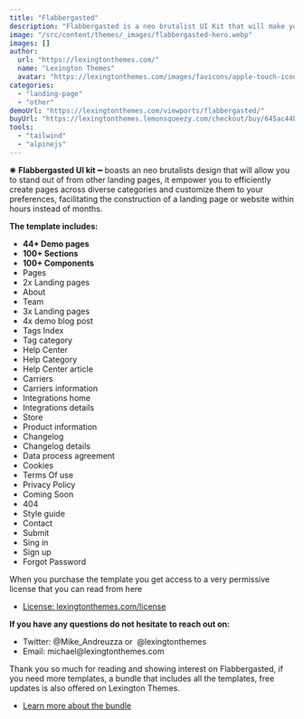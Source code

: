 ```yaml
---
title: "Flabbergasted"
description: "Flabbergasted is a neo brutalist UI Kit that will make you look cool on every screen."
image: "/src/content/themes/_images/flabbergasted-hero.webp"
images: []
author:
  url: "https://lexingtonthemes.com/"
  name: "Lexington Themes"
  avatar: "https://lexingtonthemes.com/images/favicons/apple-touch-icon.png"
categories:
  - "landing-page"
  - "other"
demoUrl: "https://lexingtonthemes.com/viewports/flabbergasted/"
buyUrl: "https://lexingtonthemes.lemonsqueezy.com/checkout/buy/645ac44b-ee66-4368-bb58-be869569fb88"
tools:
  - "tailwind"
  - "alpinejs"
---
```


<p>✺&nbsp;<strong>Flabbergasted UI kit</strong>&nbsp;━&nbsp;boasts an neo brutalists design that will allow you to stand out of from other landing pages, it empower you to efficiently create pages across diverse categories and customize them to your preferences, facilitating the construction of a landing page or website within hours instead of months.</p>
<p><strong>The template includes:</strong></p>
<ul>
  <li><strong>44+ Demo pages</strong></li>
  <li><strong>100+ Sections</strong></li>
  <li><strong>100+ Components</strong></li>
  <li>Pages</li>
<li>2x Landing pages</li>
<li>About</li>
<li>Team</li>
<li>3x Landing pages</li>
<li>4x demo blog post</li>
<li>Tags Index</li>
<li>Tag category</li>
<li>Help Center</li>
<li>Help Category</li>
<li>Help Center article</li>
<li>Carriers</li>
<li>Carriers information</li>
<li>Integrations home</li>
<li>Integrations details</li>
<li>Store</li>
<li>Product information</li>
<li>Changelog</li>
<li>Changelog details</li>
<li>Data process agreement</li>
<li>Cookies</li>
<li>Terms Of use</li>
<li>Privacy Policy</li>
<li>Coming Soon</li>
<li>404</li>
<li>Style guide</li>
<li>Contact</li>
<li>Submit</li>
<li>Sing in</li>
<li>Sign up</li>
<li>Forgot Password</li>
</ul>
<p>When you purchase the template you get access to a very permissive license that you can read from here</p>
<ul>
   <li><a href="https://lexingtonthemes.com/license/" rel="noopener noreferrer" target="_blank">License: lexingtonthemes.com/license</a></li>
</ul>
<p><strong>If you have any questions do not hesitate to reach out on:</strong></p>
<ul>
   <li>Twitter: @Mike_Andreuzza or&nbsp; @lexingtonthemes</li>
   <li>Email: michael@lexingtonthemes.com</li>
</ul>
<p>Thank you so much for reading and showing interest on Flabbergasted, if you need more templates, a bundle that includes all the templates, free updates is also offered on Lexington Themes.&nbsp;</p>
<ul>
   <li><a href="https://lexingtonthemes.com/pricing/" rel="noopener noreferrer" target="_blank" >Learn more about the bundle</a></li>
</ul>
